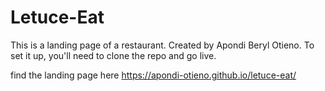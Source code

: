 # Letuce-Eat
This is a landing page of a restaurant. 
Created by Apondi Beryl Otieno. 
To set it up, you'll need to clone the repo and go live.

find the landing page here 
https://apondi-otieno.github.io/letuce-eat/
